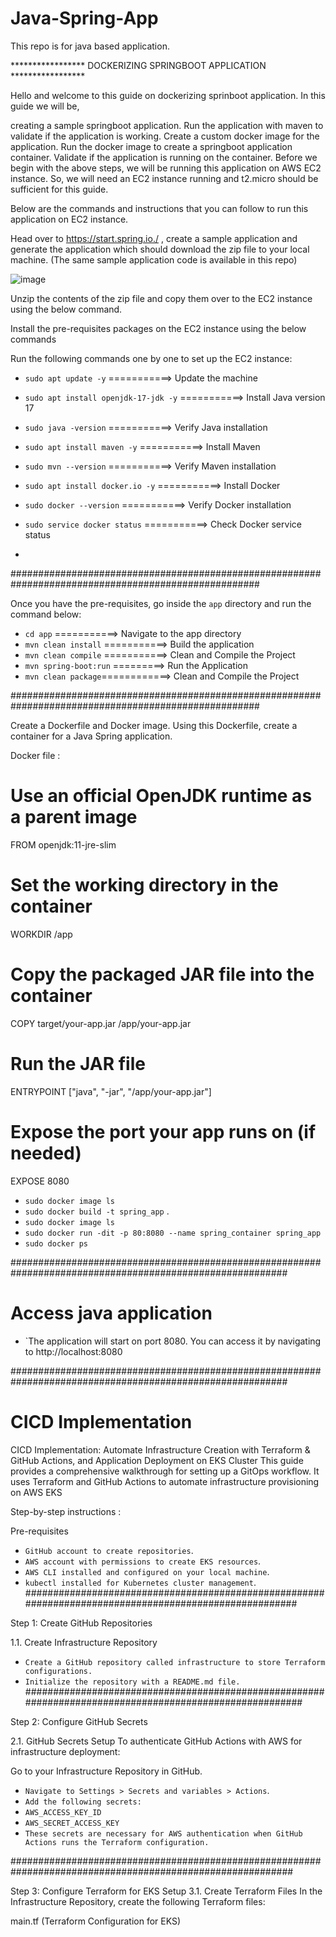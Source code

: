 # Java-Spring-App
This repo is for java based application.

***************** DOCKERIZING SPRINGBOOT APPLICATION *****************

Hello and welcome to this guide on dockerizing sprinboot application. In this guide we will be,

creating a sample springboot application.
Run the application with maven to validate if the application is working.
Create a custom docker image for the application.
Run the docker image to create a springboot application container.
Validate if the application is running on the container.
Before we begin with the above steps, we will be running this application on AWS EC2 instance. So, we will need an EC2 instance running and t2.micro should be sufficient for this guide.

Below are the commands and instructions that you can follow to run this application on EC2 instance.

Head over to https://start.spring.io./ , create a sample application and generate the application which should download the zip file to your local machine. (The same sample application code is available in this repo)


![image](https://github.com/user-attachments/assets/7ce1c8d6-a5f9-4a3a-a66c-a0e59733cebd)


Unzip the contents of the zip file and copy them over to the EC2 instance using the below command.

Install the pre-requisites packages on the EC2 instance using the below commands

Run the following commands one by one to set up the EC2 instance:

- `sudo apt update -y` ===========> Update the machine
- `sudo apt install openjdk-17-jdk -y` ===========> Install Java version 17
- `sudo java -version` ===========> Verify Java installation
- `sudo apt install maven -y` ===========> Install Maven
- `sudo mvn --version` ===========> Verify Maven installation
- `sudo apt install docker.io -y` ===========> Install Docker
- `sudo docker --version` ===========> Verify Docker installation
- `sudo service docker status` ===========> Check Docker service status

- 
#####################################################################################################


Once you have the pre-requisites, go inside the `app` directory and run the command below:

- `cd app` ===========> Navigate to the app directory
- `mvn clean install` ===========> Build the application
- `mvn clean compile` ===========> Clean and Compile the Project
- `mvn spring-boot:run` =========> Run the Application
- `mvn clean package`============> Clean and Compile the Project

#####################################################################################################


Create a Dockerfile and Docker image. Using this Dockerfile, create a container for a Java Spring application.

Docker file :

# Use an official OpenJDK runtime as a parent image
FROM openjdk:11-jre-slim

# Set the working directory in the container
WORKDIR /app

# Copy the packaged JAR file into the container
COPY target/your-app.jar /app/your-app.jar

# Run the JAR file
ENTRYPOINT ["java", "-jar", "/app/your-app.jar"]

# Expose the port your app runs on (if needed)
EXPOSE 8080


- `sudo docker image ls`
- `sudo docker build -t spring_app` .
- `sudo docker image ls`
- `sudo docker run -dit -p 80:8080 --name spring_container spring_app`
- `sudo docker ps`


##########################################################################################################

# Access java application 

- `The application will start on port 8080. You can access it by navigating to http://localhost:8080

##########################################################################################################

# CICD Implementation

CICD Implementation: Automate Infrastructure Creation with Terraform & GitHub Actions, and Application Deployment on EKS Cluster
This guide provides a comprehensive walkthrough for setting up a GitOps workflow. It uses Terraform and GitHub Actions to automate infrastructure provisioning on AWS EKS

Step-by-step instructions :

Pre-requisites
- `GitHub account to create repositories`.
- `AWS account with permissions to create EKS resources`.
- `AWS CLI installed and configured on your local machine`.
- `kubectl installed for Kubernetes cluster management`.
#######################################################################################################

Step 1: Create GitHub Repositories

1.1. Create Infrastructure Repository
- `Create a GitHub repository called infrastructure to store Terraform configurations.`
- `Initialize the repository with a README.md file.`
########################################################################################################

Step 2: Configure GitHub Secrets

2.1. GitHub Secrets Setup
To authenticate GitHub Actions with AWS for infrastructure deployment:

Go to your Infrastructure Repository in GitHub.
- `Navigate to Settings > Secrets and variables > Actions`.
- `Add the following secrets:`
- `AWS_ACCESS_KEY_ID`
- `AWS_SECRET_ACCESS_KEY`
- `These secrets are necessary for AWS authentication when GitHub Actions runs the Terraform configuration.`

###########################################################################################################

Step 3: Configure Terraform for EKS Setup
3.1. Create Terraform Files
In the Infrastructure Repository, create the following Terraform files:

main.tf (Terraform Configuration for EKS)




